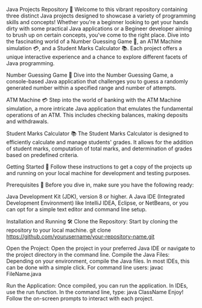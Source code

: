 Java Projects Repository 🚀
Welcome to this vibrant repository containing three distinct Java projects designed to showcase a variety of programming skills and concepts! Whether you're a beginner looking to get your hands dirty with some practical Java applications or a Begineer developer aiming to brush up on certain concepts, you've come to the right place. Dive into the fascinating world of a Number Guessing Game 🎲, an ATM Machine simulation 💳, and a Student Marks Calculator 📚. Each project offers a unique interactive experience and a chance to explore different facets of Java programming.

Number Guessing Game 🎲
Dive into the Number Guessing Game, a console-based Java application that challenges you to guess a randomly generated number within a specified range and number of attempts. 

ATM Machine 💳
Step into the world of banking with the ATM Machine simulation, a more intricate Java application that emulates the fundamental operations of an ATM. This includes checking balances, making deposits and withdrawals. 

Student Marks Calculator 📚
The Student Marks Calculator is designed to efficiently calculate and manage students' grades. It allows for the addition of student marks, computation of total marks, and determination of grades based on predefined criteria. 

Getting Started 🏁
Follow these instructions to get a copy of the projects up and running on your local machine for development and testing purposes.

Prerequisites 📝
Before you dive in, make sure you have the following ready:

Java Development Kit (JDK), version 8 or higher.
A Java IDE (Integrated Development Environment) like IntelliJ IDEA, Eclipse, or NetBeans, or you can opt for a simple text editor and command line setup.

Installation and Running 🛠️
Clone the Repository: Start by cloning the repository to your local machine.
git clone https://github.com/yourusername/your-repository-name.git

Open the Project: Open the project in your preferred Java IDE or navigate to the project directory in the command line.
Compile the Java Files: Depending on your environment, compile the Java files. In most IDEs, this can be done with a simple click. For command line users:
javac FileName.java

Run the Application: Once compiled, you can run the application. In IDEs, use the run function. In the command line, type:
java ClassName
Enjoy! Follow the on-screen prompts to interact with each project.
